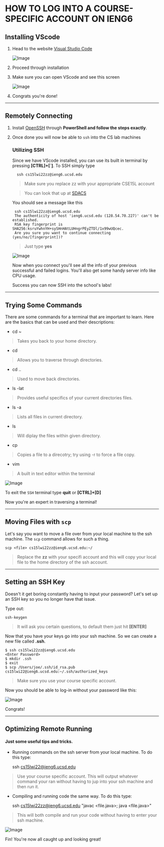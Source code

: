 # HOW TO LOG INTO A COURSE-SPECIFIC ACCOUNT ON IENG6

## Installing VScode
1. Head to the website [Visual Studio Code](https://code.visualstudio.com/)

    ![Image](InstallVScode.png)

2. Proceed through installation
3. Make sure you can open VScode and see this screen

    ![Image](InstalledVS.png)

4. Congrats you're done!

---
## Remotely Connecting
1. Install [OpenSSH](https://docs.microsoft.com/en-us/windows-server/administration/openssh/openssh_install_firstuse) through **PowerShell and follow the steps exactly**.
2. Once done you will now be able to ```ssh``` into the CS lab machines
    
    ### Utilizing SSH
    Since we have VScode installed, you can use its built in terminal by pressing **[CTRL]+[`]**. To SSH simply type
    
         ssh cs15lwi22zz@ieng6.ucsd.edu
    >Make sure you replace zz with your appropriate CSE15L account
    
    >You can look that up at [SDACS](https://sdacs.ucsd.edu/~icc/index.php)
    
    You should see a message like this

        ssh cs15lwi22zz@ieng6.ucsd.edu
        The authenticity of host 'ieng6.ucsd.edu (128.54.70.227)' can't be established.
        RSA key fingerprint is SHA256:ksruYwhnYH+sySHnHAtLUHngrPEyZTDl/1x99wUQcec.
        Are you sure you want to continue connecting (yes/no/[fingerprint])?
    >Just type **yes**

    ![Image](Connected.png)

    Now when you connect you'll see all the info of your previous successful and failed logins.
    You'll also get some handy server info like CPU usage.

    Success you can now SSH into the school's labs!

---
## Trying Some Commands
There are some commands for a terminal that are important to learn. Here are the basics that can be used and their descriptions:
* cd ~
>Takes you back to your home directory.
* cd <directory>
>Allows you to traverse through directories.
* cd ..
>Used to move back directories.
* ls -lat
>Provides useful specifics of your current directories files.
* ls -a
>Lists all files in current directory.
* ls <directory>
>Will diplay the files within given directory.
* cp <file> <directory>
>Copies a file to a direcotry; try using -r to force a file copy.
* vim <file>
>A built in text editor within the terminal

![Image](command.png)

To exit the ```SSH``` terminal type **quit** or **[CTRL]+[D]**

Now you're an expert in traversing a terminal!

---
## Moving Files with ```scp```
Let's say you want to move a file over from your local machine to the ssh machine. The ```scp``` command allows for such a thing.

    scp <file> cs15lwi22zz@ieng6.ucsd.edu:~/
>Replace the **zz** with your specifi account and this will copy your local file to the home directory of the ssh account.

---
## Setting an SSH Key
Doesn't it get boring constantly having to input your password? Let's set up an SSH key so you no longer have that issue.

Type out:

    ssh-keygen
>It will ask you certain questions, to default them just hit **[ENTER]**

Now that you have your keys go into your ssh machine. So we can create a new file called **.ssh**.

    $ ssh cs15lwi22zz@ieng6.ucsd.edu
    <Enter Password>
    $ mkdir .ssh
    $ exit
    $ scp /Users/joe/.ssh/id_rsa.pub cs15lwi22@ieng6.ucsd.edu:~/.ssh/authorized_keys
>Make sure you use your course specific account.

Now you should be able to log-in without your password like this:

![Image](SSHKey.png)

Congrats!

---
## Optimizing Remote Running
#### Just some useful tips and tricks. ####
* Running commands on the ssh server from your local machine. To do this type:

    ssh cs15lwi22@ieng6.ucsd.edu <command>
>Use your course specific account. This will output whatever command your ran without having to jup into your ssh machine and then run it.

* Compiling and running code the same way. To do this type:

    ssh cs15lwi22zz@ieng6.ucsd.edu "javac <file.java>; java <file.java>"
>This will both compile and run your code without having to enter your ssh machine.

![Image](fast.png)

Fin! You're now all caught up and looking great!
